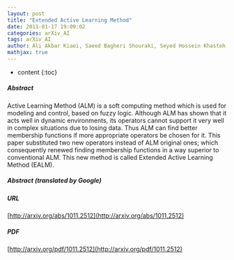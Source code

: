 ```yaml
---
layout: post
title: "Extended Active Learning Method"
date: 2011-01-17 19:09:02
categories: arXiv_AI
tags: arXiv_AI
author: Ali Akbar Kiaei, Saeed Bagheri Shouraki, Seyed Hossein Khasteh, Mahmoud Khademi, Alireza Ghatreh Samani
mathjax: true
---
```


* content
{:toc}

##### Abstract
Active Learning Method (ALM) is a soft computing method which is used for modeling and control, based on fuzzy logic. Although ALM has shown that it acts well in dynamic environments, its operators cannot support it very well in complex situations due to losing data. Thus ALM can find better membership functions if more appropriate operators be chosen for it. This paper substituted two new operators instead of ALM original ones; which consequently renewed finding membership functions in a way superior to conventional ALM. This new method is called Extended Active Learning Method (EALM).

##### Abstract (translated by Google)


##### URL
[http://arxiv.org/abs/1011.2512](http://arxiv.org/abs/1011.2512)

##### PDF
[http://arxiv.org/pdf/1011.2512](http://arxiv.org/pdf/1011.2512)

